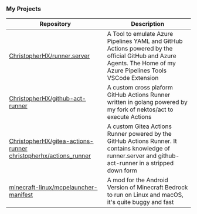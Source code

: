 ### My Projects

Repository|Description
---|---
[ChristopherHX/runner.server](https://github.com/ChristopherHX/runner.server)|A Tool to emulate Azure Pipelines YAML and GitHub Actions powered by the official GitHub and Azure Agents. The Home of my Azure Pipelines Tools VSCode Extension
[ChristopherHX/github-act-runner](https://github.com/ChristopherHX/github-act-runner)|A custom cross plaform GitHub Actions Runner written in golang powered by my fork of nektos/act to execute Actions
[ChristopherHX/gitea-actions-runner](https://github.com/ChristopherHX/gitea-actions-runner) [christopherhx/actions_runner](https://gitea.com/christopherhx/actions_runner)|A custom Gitea Actions Runner powered by the GitHub Actions Runner. It contains knowledge of runner.server and github-act-runner in a stripped down form
[minecraft-linux/mcpelauncher-manifest](https://github.com/minecraft-linux/mcpelauncher-manifest)|A mod for the Android Version of Minecraft Bedrock to run on Linux and macOS, it's quite buggy and fast
